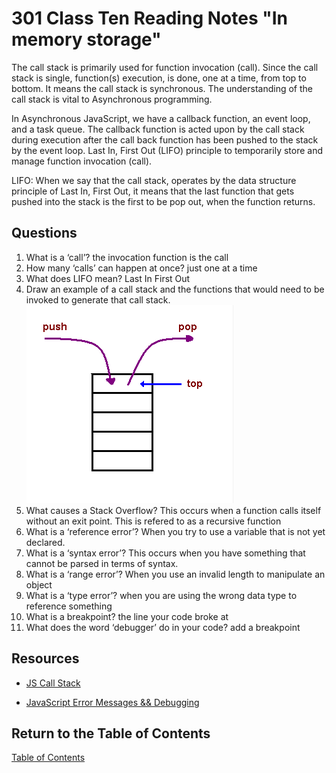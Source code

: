# 301 Class Ten Reading Notes "In memory storage"

The call stack is primarily used for function invocation (call). Since the call stack is single, function(s) execution, is done, one at a time, from top to bottom. It means the call stack is synchronous. The understanding of the call stack is vital to Asynchronous programming.

In Asynchronous JavaScript, we have a callback function, an event loop, and a task queue. The callback function is acted upon by the call stack during execution after the call back function has been pushed to the stack by the event loop. Last In, First Out (LIFO) principle to temporarily store and manage function invocation (call).

LIFO: When we say that the call stack, operates by the data structure principle of Last In, First Out, it means that the last function that gets pushed into the stack is the first to be pop out, when the function returns.

## Questions

1. What is a ‘call’? the invocation function is the call
2. How many ‘calls’ can happen at once? just one at a time
3. What does LIFO mean? Last In First Out
4. Draw an example of a call stack and the functions that would need to be invoked to generate that call stack.
![Image Credit to ](/stack.png)
5. What causes a Stack Overflow? This occurs when a function calls itself without an exit point. This is refered to as a recursive function
6. What is a ‘reference error’? When you try to use a variable that is not yet declared.
7. What is a ‘syntax error’? This occurs when you have something that cannot be parsed in terms of syntax.
8. What is a ‘range error’? When you use an invalid length to manipulate an object
9. What is a ‘type error’? when you are using the wrong data type to reference something
10. What is a breakpoint? the line your code broke at
11. What does the word ‘debugger’ do in your code? add a breakpoint

## Resources

- [JS Call Stack](https://www.freecodecamp.org/news/understanding-the-javascript-call-stack-861e41ae61d4)

- [JavaScript Error Messages && Debugging](https://codeburst.io/javascript-error-messages-debugging-d23f84f0ae7c)

## Return to the Table of Contents

[Table of Contents](https://todd75.github.io/reading-notes/)
